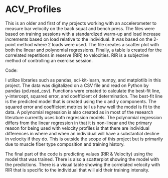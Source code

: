 # ACV_Profiles
This is an older and first of my projects working with an accelerometer to measure bar velocity on the back squat and bench press. 
The files were based on training sessions with a standardized warm-up and load increase increments based on load relative to the individual.
It was based on the 2-point method where 2 loads were used. The file creates a scatter plot with both the linear and polynomial regressions. 
Finally, a table is created for the correlated repetitions in reserve (RIR) to velocities. RIR is a subjective method of controlling an exercise session. 

Code:

I utilize libraries such as pandas, sci-kit-learn, numpy, and matplotlib in this project.
The data was digitalized on a CSV file and read on Python by pandas (pd.read_csv). Functions were created to calculate the best-fit line, y-intercept, squared error, and coefficient of determination. The best-fit line is the predicted model that is created using the x and y components. The squared error and coefficient metrics tell us how well the model is fit to the data. A polynomial regression is also created as in most of the research literature currently uses both regression models. The polynomial regression differs from the linear regression in that it is non-linear and the primary reason for being used with velocity profiles is that there are individual differences in where and when an individual will have a substantial decline in velocity if they do. This is outside the scope of this project but is primarily due to muscle fiber type composition and training history.
 
The final part of the code is predicting values (RIR & Velocity) using the model that was trained. There is also a scatterplot showing the model with the predictions. There is a visual table showing the correlated velocity with RIR that is specific to the individual that will aid their training intensity.

